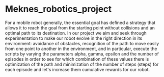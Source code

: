 # Meknes_robotics_project
For a mobile robot generally, the essential goal has defined a strategy that allows it to reach the goal from the starting point without collisions and an optimal path to its destination. In our project we aim and seek through experimentation to make our robot evolve in the right direction in its environment: avoidance of obstacles, recognition of the path to move easily from one point to another in the environment, and in particular, execute the scripts by varying the parameters alpha, gamma, epsilon and the number of episodes in order to see for which combination of these values there is optimization of the path and minimization of the number of steps (steps) for each episode and let's increase them cumulative rewards for our robot.
